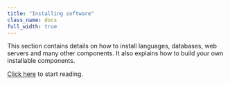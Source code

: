 ```yaml
---
title: "Installing software"
class_name: docs
full_width: true
---
```


This section contains details on how to install languages, databases, web servers and many other components. It also explains how to build your own installable components.

[Click here](/docs/ide/boxes/installsw/default-installed/) to start reading.
